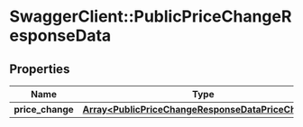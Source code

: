 # SwaggerClient::PublicPriceChangeResponseData

## Properties
Name | Type | Description | Notes
------------ | ------------- | ------------- | -------------
**price_change** | [**Array&lt;PublicPriceChangeResponseDataPriceChange&gt;**](PublicPriceChangeResponseDataPriceChange.md) |  | 


